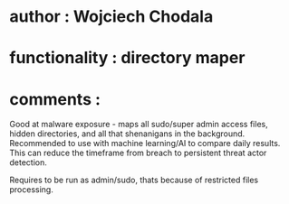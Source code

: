 # author : Wojciech Chodala

# functionality : directory maper

# comments :  
Good at malware exposure - maps all sudo/super admin access files, hidden directories, and all that shenanigans in the background.
Recommended to use with machine learning/AI to compare daily results. This can reduce the timeframe from breach to persistent threat actor detection.

Requires to be run as admin/sudo, thats because of restricted files processing.
